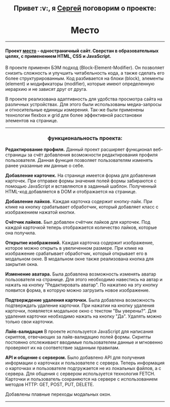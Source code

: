 <h2 align="center">Привет :v:, я <a href="https://vk.com/sergey.polenov/" target="_blank">Сергей</a> поговорим о проекте:</h2>
<h1 align="center">Место</h1>

---

#### Проект [место](https://sengeer.github.io/mesto/) - одностраничный сайт. Сверстан в образовательных целях, с применением HTML, CSS и JavaScript.

В проекте применен БЭМ подход (Block-Element-Modifier). Он позволяет снизить сложность и улучшить читабельность кода, а также сделать его более структурированным.
Код разбивается на блоки (block), элементы (element) и модификаторы (modifier), которые имеют определенную иерархию и не зависят друг от друга.

В проекте реализована адаптивность для удобства просмотра сайта на различных устройствах. Для этого были использованы медиа-запросы и относительные единицы измерения. Так-же были применены технологии flexbox и grid для более эффективной расстановки элементов на странице.

---
<h3 align="center">функциональность проекта:</h3>

<b>Редактирование профиля.</b> Данный проект расширяет функционал веб-страницы за счёт добавления возможности редактирования профиля пользователя. Данная функция позволяет пользователям изменять ранее указанные им данные о себе.

<b>Добавление карточек.</b> На странице имеется форма для добавления карточек. При отправке формы значения полей формы забираются с помощью JavaScript и вставляются в заданный шаблон. Полученный HTML-код добавляется в DOM и отображается на странице.

<b>Добавление лайков.</b> Каждая карточка содержит кнопку-лайк. При клике на кнопку срабатывает обработчик, который добавляет класс с изображением нажатой кнопки.

<b>Счётчик лайков.</b> Был добавлен счётчик лайков для карточек. Под каждой карточкой теперь отображается количество лайков, которые она получила.

<b>Открытие изображений.</b> Каждая карточка содержит изображение, которое можно открыть в увеличенном размере. При клике на изображение срабатывает обработчик, который открывает его в модальном окне. В модальном окне также реализована кнопка для закрытия окна.

<b>Изменение аватара.</b> Была добавлена возможность изменять аватар пользователя на странице. Для этого необходимо навестись на автар и нажать на кнопку "Редактировать аватар". По нажатию на эту кнопку появится форма, в которую можно загрузить новое изображение.

<b>Подтверждение удаления карточки.</b> Была добавлена возможность подтверждать удаление карточки. При нажатии на кнопку удаления карточки, появляется модальное окно с текстом "Вы уверены?". Для удаления карточки необходимо нажать на кнопку "Да". Удалять можно только свои карточки.

<b>Лайв-валидация</b> В проекте используется JavaScript для написания скриптов, отвечающих за лайв-валидацию полей формы. Скрипты постоянно отслеживают вводимые пользователем данные и мгновенно проверяют их на соответствие заданным правилам.

<b>API и общение с сервером.</b> Было добавлено API для получения информации о карточках и пользователе с сервера. Теперь информация о карточках и пользователе подгружается не из локальных файлов, а с сервера. Для общения с сервером используется технология FETCH. Карточки и пользователь сохраняются на сервере с использованием методов HTTP: GET, POST, PUT, DELETE.

Добавлены плавные переходы модальных окон.

---

